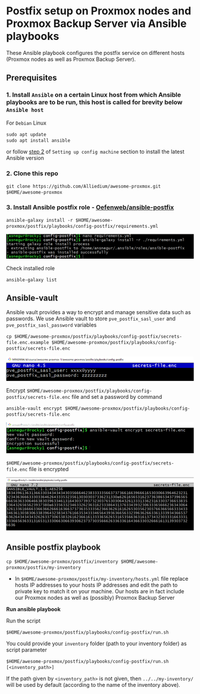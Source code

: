# Postfix setup on Proxmox nodes and Proxmox Backup Server via Ansible playbooks
  
  These Ansible playbook configures the postfix service on different hosts (Proxmox nodes as well as Proxmox Backup Server).

## Prerequisites
  ### 1. Install `Ansible` on a certain Linux host from which Ansible playbooks are to be run, this host is called for brevity below `Ansible host`

  For `Debian` Linux

  ```
  sudo apt update
  sudo apt install ansible
  ```

  or follow [step 2](https://github.com/Alliedium/awesome-ansible#setting-up-config-machine) of `Setting up config machine` section to install the latest Ansible version

  ### 2. Clone this repo

  ```
  git clone https://github.com/Alliedium/awesome-proxmox.git $HOME/awesome-proxmox
  ```

  ### 3. Install Ansible postfix role - [Oefenweb/ansible-postfix](https://github.com/Oefenweb/ansible-postfix)

  ```
  ansible-galaxy install -r $HOME/awesome-proxmox/postfix/playbooks/config-postfix/requirements.yml
  ```

  ![install_postfix_role](./images/install_postfix_role.png)

  Check installed role

  ```
  ansible-galaxy list
  ```

  
## **Ansible-vault**
 
  Ansible vault provides a way to encrypt and manage sensitive data such as passwords. We use Ansible vault to store `pve_postfix_sasl_user` and `pve_postfix_sasl_password` variables

  ```
  cp $HOME/awesome-proxmox/postfix/playbooks/config-postfix/secrets-file.enc.example $HOME/awesome-proxmox/postfix/playbooks/config-postfix/secrets-file.enc
  ```
  
  ![secrets](./images/secrets-file.png)

  Encrypt `$HOME/awesome-proxmox/postfix/playbooks/config-postfix/secrets-file.enc`  file and set a password by command

  ```
  ansible-vault encrypt $HOME/awesome-proxmox/postfix/playbooks/config-postfix/secrets-file.enc
  ```

  ![encrypt file](./images/secrets-file_1.png)

  `$HOME/awesome-proxmox/postfix/playbooks/config-postfix/secrets-file.enc`  file is encrypted

  ![encrypted_file file](./images/encrypted_file.png)

## **Ansible postfix playbook**

  ```
  cp $HOME/awesome-proxmox/postfix/inventory $HOME/awesome-proxmox/postfix/my-inventory
  ```

  - In `$HOME/awesome-proxmox/postfix/my-inventory/hosts.yml` file replace hosts IP addresses to your hosts IP addresses and edit the path to private key to match it on your machine. Our hosts are in fact include our Proxmox nodes as well as (possibly) Proxmox Backup Server

 
  **Run ansible playbook**
 
  Run the script

  ```
  $HOME/awesome-proxmox/postfix/playbooks/config-postfix/run.sh
  ```

  You could provide your `inventory` folder (path to your inventory folder) as script parameter

  ```
  $HOME/awesome-proxmox/postfix/playbooks/config-postfix/run.sh [<inventory_path>]
  ```

  If the path given by `<inventory_path>` is not given, then `../../my-inventory/` will be used by default (according to the name of the inventory above).
